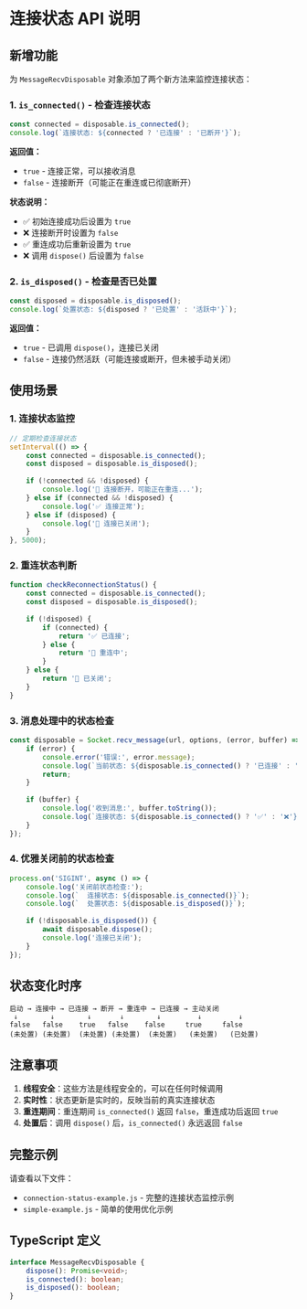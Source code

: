 # 连接状态 API 说明

## 新增功能

为 `MessageRecvDisposable` 对象添加了两个新方法来监控连接状态：

### 1. `is_connected()` - 检查连接状态

```javascript
const connected = disposable.is_connected();
console.log(`连接状态: ${connected ? '已连接' : '已断开'}`);
```

**返回值：**
- `true` - 连接正常，可以接收消息
- `false` - 连接断开（可能正在重连或已彻底断开）

**状态说明：**
- ✅ 初始连接成功后设置为 `true`
- ❌ 连接断开时设置为 `false`  
- ✅ 重连成功后重新设置为 `true`
- ❌ 调用 `dispose()` 后设置为 `false`

### 2. `is_disposed()` - 检查是否已处置

```javascript
const disposed = disposable.is_disposed();
console.log(`处置状态: ${disposed ? '已处置' : '活跃中'}`);
```

**返回值：**
- `true` - 已调用 `dispose()`，连接已关闭
- `false` - 连接仍然活跃（可能连接或断开，但未被手动关闭）

## 使用场景

### 1. 连接状态监控

```javascript
// 定期检查连接状态
setInterval(() => {
    const connected = disposable.is_connected();
    const disposed = disposable.is_disposed();
    
    if (!connected && !disposed) {
        console.log('🔄 连接断开，可能正在重连...');
    } else if (connected && !disposed) {
        console.log('✅ 连接正常');
    } else if (disposed) {
        console.log('🛑 连接已关闭');
    }
}, 5000);
```

### 2. 重连状态判断

```javascript
function checkReconnectionStatus() {
    const connected = disposable.is_connected();
    const disposed = disposable.is_disposed();
    
    if (!disposed) {
        if (connected) {
            return '✅ 已连接';
        } else {
            return '🔄 重连中';
        }
    } else {
        return '🛑 已关闭';
    }
}
```

### 3. 消息处理中的状态检查

```javascript
const disposable = Socket.recv_message(url, options, (error, buffer) => {
    if (error) {
        console.error('错误:', error.message);
        console.log(`当前状态: ${disposable.is_connected() ? '已连接' : '已断开'}`);
        return;
    }
    
    if (buffer) {
        console.log('收到消息:', buffer.toString());
        console.log(`连接状态: ${disposable.is_connected() ? '✅' : '❌'}`);
    }
});
```

### 4. 优雅关闭前的状态检查

```javascript
process.on('SIGINT', async () => {
    console.log('关闭前状态检查:');
    console.log(`  连接状态: ${disposable.is_connected()}`);
    console.log(`  处置状态: ${disposable.is_disposed()}`);
    
    if (!disposable.is_disposed()) {
        await disposable.dispose();
        console.log('连接已关闭');
    }
});
```

## 状态变化时序

```
启动 → 连接中 → 已连接 → 断开 → 重连中 → 已连接 → 主动关闭
 ↓        ↓        ↓       ↓        ↓         ↓         ↓
false   false    true   false    false     true     false
(未处置) (未处置)  (未处置) (未处置)  (未处置)   (未处置)   (已处置)
```

## 注意事项

1. **线程安全**：这些方法是线程安全的，可以在任何时候调用
2. **实时性**：状态更新是实时的，反映当前的真实连接状态
3. **重连期间**：重连期间 `is_connected()` 返回 `false`，重连成功后返回 `true`
4. **处置后**：调用 `dispose()` 后，`is_connected()` 永远返回 `false`

## 完整示例

请查看以下文件：
- `connection-status-example.js` - 完整的连接状态监控示例
- `simple-example.js` - 简单的使用优化示例

## TypeScript 定义

```typescript
interface MessageRecvDisposable {
    dispose(): Promise<void>;
    is_connected(): boolean;
    is_disposed(): boolean;
}
```
